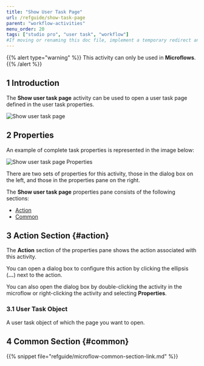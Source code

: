 ```yaml
---
title: "Show User Task Page"
url: /refguide/show-task-page
parent: "workflow-activities"
menu_order: 20
tags: ["studio pro", "user task", "workflow"]
#If moving or renaming this doc file, implement a temporary redirect and let the respective team know they should update the URL in the product. See Mapping to Products for more details.
---
```


{{% alert type="warning" %}}
This activity can only be used in **Microflows**.
{{% /alert %}}

## 1 Introduction

The **Show user task page** activity can be used to open a user task page defined in the user task properties. 

![Show user task page](/attachments/refguide/modeling/application-logic/microflows-and-nanoflows/activities/workflow-activities/show-task-page/open-task-page.jpg)

## 2 Properties

An example of complete task properties is represented in the image below:

![Show user task page Properties](/attachments/refguide/modeling/application-logic/microflows-and-nanoflows/activities/workflow-activities/show-task-page/open-workflow-page-properties.jpg)

There are two sets of properties for this activity, those in the dialog box on the left, and those in the properties pane on the right.

The **Show user task page** properties pane consists of the following sections:

* [Action](#action)
* [Common](#common)

## 3 Action Section {#action}

The **Action** section of the properties pane shows the action associated with this activity.

You can open a dialog box to configure this action by clicking the ellipsis (**…**) next to the action.

You can also open the dialog box by double-clicking the activity in the microflow or right-clicking the activity and selecting **Properties**.

### 3.1 User Task Object

A user task object of which the page you want to open.

## 4 Common Section {#common}

{{% snippet file="refguide/microflow-common-section-link.md" %}}